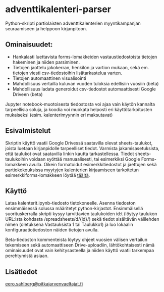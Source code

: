 # adventtikalenteri-parser

Python-skripti partiolaisten adventtikalenterien myyntikampanjan seuraamiseen ja helppoon kirjanpitoon.

## Ominaisuudet:

-   Hankalasti luettavista forms-lomakkeiden vastaustiedostoista tietojen hakeminen ja niiden parsiminen.
-   Tietojen jaottelu jakokerran, henkilön ja vartion mukaan, sekä em. tietojen viesti csv-tiedostoihin lisätarkastelua varten.
-   Tietojen automaattinen visualisointi
-   Mahdollisuus vertailla kuluvan vuoden tuloksia edellisiin vuosiin (beta)
-   Mahdollisuus ladata generoidut csv-tiedostot automaattisesti Google Driveen (beta)

Jupyter notebook-muotoisesta tiedostosta voi ajaa vain käytön kannalta tarpeellisia soluja, ja koodia voi muokata helposti eri käyttötarkoitusten mukaiseksi (esim. kalenterimyynnin eri maksutavat)

## Esivalmistelut

Skriptin käyttö vaatii Google Drivessä saatavilla olevat sheets-taulukot, joista luetaan kirjanpidolle tarpeelliset tiedot. Varmista jakamisasetuksista, että taulukot ovat saatavilla linkin kautta tarkastellessa. Tiedot sheets-taulukoihin voidaan syöttää manuaalisesti, tai esimerkiksi Google Forms-lomakkeen avulla. Oikein formatoidut esimerkkitiedostot ja jaettujen sekä partiokokouksissa myytyjen kalenterien kirjaamiseen tarkoitetun esimerkkiforms-lomakkeen löytää [täältä](https://drive.google.com/drive/folders/13HdHvY2r0BYls6KIXyI85DGaW3gja3FK?usp=sharing).

## Käyttö

Lataa kalenterit.ipynb-tiedosto tietokoneelle. Asenna tiedoston ensimmäisessä solussa määritetyt python-kirjastot. Ensimmäisellä suorituskerralla skripti kysyy tarvittavien taulukoiden id:t (löytyy taulukon URL:ista kohdasta /spreadsheets/d/{id}/) sekä tiedot sisältävän välilehden nimen (oletuksena Vastauksista 1 tai Taulukko1) ja luo lokaalin konfiguraatiotiedoston näiden tietojen avulla.

Beta-tiedoston kommenteista löytyy ohjeet vuosien välisen vertailun tekemiseen sekä automaattiseen Drive-uploadiin, lähtökohtaisesti nämä ominaisuudet ovat vain kehitysasteella ja niiden käyttö vaatii tarkempaa perehtymistä asiaan.

## Lisätiedot

[eero.sahlberg@pitkajarvenvaeltajat.fi](mailto:eero.sahlberg@pitkajarvenvaeltajat.fi)
